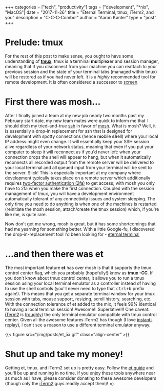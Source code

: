 +++
categories = ["tech", "productivity"]
tags = ["development", "*nix", "MacOS"]
date = "2017-11-26"
title = "Eternal Terminal, tmux, iTerm2, and you"
description = "C-C-C-Combo!"
author = "Aaron Kanter"
type = "post"
+++

# Prelude: tmux
For the rest of this post to make sense, you ought to have some understanding of [**tmux**][tmux]. tmux is a **t**erminal **mu**ltiple**x**er and session manager, meaning that if you disconnect from your machine you can reattach to your previous session and the state of your terminal tabs (managed within tmux) will be restored as if you had never left. It is a _highly_ recommended tool for remote development. It is often considered a successor to [screen][screen].

# First there was mosh...

After I finally joined a team at my new job nearly two months past my February start date, my new team mates were quick to inform me that I should ditch my tried-and-true [ssh][ssh] in favor of [mosh][mosh]. What is mosh? Well, it is essentially a drop-in replacement for ssh that is designed for development with spotty connections (hence **mo**bile **sh**ell) where your local IP address might even change. It will essentially keep your SSH session alive regardless of your network status, meaning that even if you put your computer to sleep it will reconnect as if you'd never left: when your connection drops the shell will appear to hang, but when it automatically reconnects all recorded output from the remote server will be delivered to your local terminal and all queued input from your terminal will be sent to the server. Slick! This is especially important at my company where development typically takes place on a remote server which additionally requires [two-factor authentication (2fa)][2fa] to get access; with mosh you only have to 2fa when you make the first connection. Coupled with the session management of tmux, you will have a development environment automatically tolerant of any connectivity issues and system sleeping. The only time you need to do anything is when one of the machines is restarted (reinitiate the mosh session, attach/create the tmux session) which, if you're like me, is quite rare.

Now don't get me wrong, mosh is great, but it has some shortcomings that had me yearning for something better. With a little Google-fu, I discovered the drop-in-replacement tool I'd been looking for - [eternal terminal][et]


# ...and then there was et
The most important feature **et** has over mosh is that it supports the tmux control center flag, which you probably (hopefully!) know as **tmux -CC**. If you don't know about tmux control center, it allows you to run a tmux session using your local terminal emulator as a controller instead of having to use the shell controls (you'll never need to type that <kbd>ctrl+b</kbd> prefix again!). This means that you get a separate terminal window for your tmux session with tabs, mouse support, resizing, scroll history, searching, etc. With the connection tolerance of et added to the mix, it feels 99% identical to having a local terminal session! Awesome!! Superlative!!! One caveat: [iTerm2][iterm2] is ([roughly][tmuxcc-terminals]) the only terminal emulator compatible with tmux control center. Given all the awesome features iTerm2 has though (I love [instant-replay][instant-replay]), I can't see a reason to use a different terminal emulator anyway.

{{< figure src="/img/posts/et_5x.gif" class="align-center" >}}

# Shut up and take my money!
Getting et, tmux, and iTerm2 set up is pretty easy. Follow the [et guide][guide] and you'll be up and running in no time. If you enjoy these tools anywhere near as much as I have, please consider donating to these awesome developers (though only the [iTerm2][iterm2] guys readily accept them)! =)

[2fa]: https://en.wikipedia.org/wiki/Multi-factor_authentication
[et]: https://mistertea.github.io/EternalTCP/
[instant-replay]: https://www.iterm2.com/features.html
[mosh]: https://mosh.org/
[ssh]: http://linuxcommand.org/man_pages/ssh1.html
[screen]: https://www.gnu.org/software/screen/manual/screen.html
[tmux]: https://github.com/tmux/tmux/wiki
[iterm2]: https://www.iterm2.com/
[tmuxcc-terminals]: https://unix.stackexchange.com/questions/189805/what-terminal-emulators-support-tmux-control-mode
[guide]: https://mistertea.github.io/EternalTCP/usermanual/
